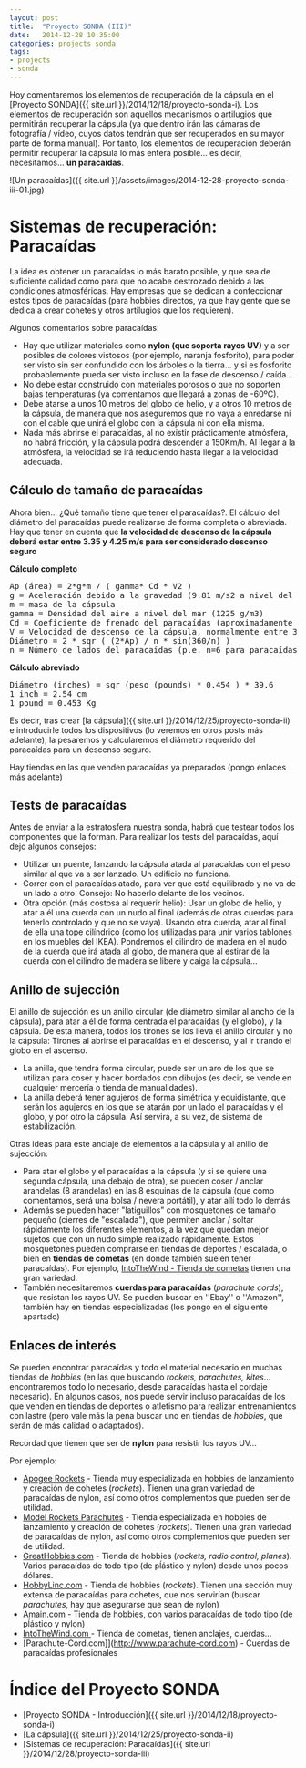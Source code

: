 ```yaml
---
layout: post
title:  "Proyecto SONDA (III)"
date:   2014-12-28 10:35:00
categories: projects sonda
tags:
- projects
- sonda
---
```


Hoy comentaremos los elementos de recuperación de la cápsula en el [Proyecto SONDA]({{ site.url }}/2014/12/18/proyecto-sonda-i). Los elementos de recuperación son aquellos mecanismos o artilugios que permitirán recuperar la cápsula (ya que dentro irán las cámaras de fotografía / vídeo, cuyos datos tendrán que ser recuperados en su mayor parte de forma manual). Por tanto, los elementos de recuperación deberán permitir recuperar la cápsula lo más entera posible... es decir, necesitamos... **un paracaídas**.


![Un paracaídas]({{ site.url }}/assets/images/2014-12-28-proyecto-sonda-iii-01.jpg)

Sistemas de recuperación: Paracaídas
====================================

La idea es obtener un paracaídas lo más barato posible, y que sea de suficiente calidad como para que no acabe destrozado debido a las condiciones atmosféricas. Hay empresas que se dedican a confeccionar estos tipos de paracaídas (para hobbies directos, ya que hay gente que se dedica a crear cohetes y otros artilugios que los requieren). 

Algunos comentarios sobre paracaídas:

* Hay que utilizar materiales como **nylon (que soporta rayos UV)** y a ser posibles de colores vistosos (por ejemplo, naranja fosforito), para poder ser visto sin ser confundido con los árboles o la tierra... y si es fosforito probablemente pueda ser visto incluso en la fase de descenso / caída...
* No debe estar construido con materiales porosos o que no soporten bajas temperaturas (ya comentamos que llegará a zonas de -60ºC).
* Debe atarse a unos 10 metros del globo de helio, y a otros 10 metros de la cápsula, de manera que nos aseguremos que no vaya a enredarse ni con el cable que unirá el globo con la cápsula ni con ella misma. 
* Nada más abrirse el paracaídas, al no existir prácticamente atmósfera, no habrá fricción, y la cápsula podrá descender a 150Km/h. Al llegar a la atmósfera, la velocidad se irá reduciendo hasta llegar a la velocidad adecuada.

Cálculo de tamaño de paracaídas
-------------------------------

Ahora bien... ¿Qué tamaño tiene que tener el paracaídas?. El cálculo del diámetro del paracaídas puede realizarse de forma completa o abreviada. Hay que tener en cuenta que **la velocidad de descenso de la cápsula deberá estar entre 3.35 y 4.25 m/s para ser considerado descenso seguro**

**Cálculo completo**

<pre>
Ap (área) = 2*g*m / ( gamma* Cd * V2 )
g = Aceleración debido a la gravedad (9.81 m/s2 a nivel del mar) 
m = masa de la cápsula
gamma = Densidad del aire a nivel del mar (1225 g/m3)
Cd = Coeficiente de frenado del paracaídas (aproximadamente 0.75 )
V = Velocidad de descenso de la cápsula, normalmente entre 3.35 y 4.25 m/s para ser considerado descenso seguro
Diámetro = 2 * sqr ( (2*Ap) / n * sin(360/n) )
n = Número de lados del paracaídas (p.e. n=6 para paracaídas hexagonal, n=8 para octogonal)
</pre>

**Cálculo abreviado**
<pre>
Diámetro (inches) = sqr (peso (pounds) * 0.454 ) * 39.6
1 inch = 2.54 cm
1 pound = 0.453 Kg
</pre>

Es decir, tras crear [la cápsula]({{ site.url }}/2014/12/25/proyecto-sonda-ii) e introducirle todos los dispositivos (lo veremos en otros posts más adelante), la pesaremos y calcularemos el diámetro requerido del paracaídas para un descenso seguro.

Hay tiendas en las que venden paracaídas ya preparados (pongo enlaces más adelante)

Tests de paracaídas
-------------------

Antes de enviar a la estratosfera nuestra sonda, habrá que testear todos los componentes que la forman. Para realizar los tests del paracaídas, aquí dejo algunos consejos:

* Utilizar un puente, lanzando la cápsula atada al paracaídas con el peso similar al que va a ser lanzado. Un edificio no funciona.
* Correr con el paracaídas atado, para ver que está equilibrado y no va de un lado a otro. Consejo: No hacerlo delante de los vecinos.
* Otra opción (más costosa al requerir helio): Usar un globo de helio, y atar a él una cuerda con un nudo al final (además de otras cuerdas para tenerlo controlado y que no se vaya). Usando otra cuerda, atar al final de ella una tope cilíndrico (como los utilizadas para unir varios tablones en los muebles del IKEA). Pondremos el cilindro de madera en el nudo de la cuerda que irá atada al globo, de manera que al estirar de la cuerda con el cilindro de madera se libere y caiga la cápsula...


Anillo de sujección
-------------------

El anillo de sujección es un anillo circular (de diámetro similar al ancho de la cápsula), para atar a él de forma centrada el paracaídas (y el globo), y la cápsula. De esta manera, todos los tirones se los lleva el anillo circular y no la cápsula: Tirones al abrirse el paracaídas en el descenso, y al ir tirando el globo en el ascenso.

* La anilla, que tendrá forma circular, puede ser un aro de los que se utilizan para coser y hacer bordados con dibujos (es decir, se vende en cualquier mercería o tienda de manualidades).
* La anilla deberá tener agujeros de forma simétrica y equidistante, que serán los agujeros en los que se atarán por un lado el paracaídas y el globo, y por otro la cápsula. Así servirá, a su vez, de sistema de estabilización.

Otras ideas para este anclaje de elementos a la cápsula y al anillo de sujección:

* Para atar el globo y el paracaídas a la cápsula (y si se quiere una segunda cápsula, una debajo de otra), se pueden coser / anclar arandelas (8 arandelas) en las 8 esquinas de la cápsula (que como comentamos, será una bolsa / nevera portátil), y atar allí todo lo demás. 
* Además se pueden hacer "latiguillos" con mosquetones de tamaño pequeño (cierres de "escalada"), que permiten anclar / soltar rápidamente los diferentes elementos, a la vez que quedan mejor sujetos que con un nudo simple realizado rápidamente. Estos mosquetones pueden comprarse en tiendas de deportes / escalada, o bien en **tiendas de cometas** (en donde también suelen tener paracaídas). Por ejemplo, [IntoTheWind - Tienda de cometas](http://www.intothewind.com/shop/Line_and_Accessories/Kite_Swivels) tienen una gran variedad.
* También necesitaremos **cuerdas para paracaídas** (_parachute cords_), que resistan los rayos UV. Se pueden buscar en ''Ebay'' o ''Amazon'', también hay en tiendas especializadas (los pongo en el siguiente apartado)


Enlaces de interés
------------------

Se pueden encontrar paracaídas y todo el material necesario en muchas tiendas de _hobbies_ (en las que buscando _rockets, parachutes, kites_... encontraremos todo lo necesario, desde paracaídas hasta el cordaje necesario). En algunos casos, nos puede servir incluso paracaídas de los que venden en tiendas de deportes o atletismo para realizar entrenamientos con lastre (pero vale más la pena buscar uno en tiendas de _hobbies_, que serán de más calidad o adaptados).

Recordad que tienen que ser de **nylon** para resistir los rayos UV...

Por ejemplo:

* [Apogee Rockets](http://www.apogeerockets.com/) - Tienda muy especializada en hobbies de lanzamiento y creación de cohetes (_rockets_). Tienen una gran variedad de paracaídas de nylon, así como otros complementos que pueden ser de utilidad.
* [Model Rockets Parachutes](http://www.modelrocketparachutes.com/) - Tienda especializada en hobbies de lanzamiento y creación de cohetes (_rockets_). Tienen una gran variedad de paracaídas de nylon, así como otros complementos que pueden ser de utilidad.
* [GreatHobbies.com](http://www.greathobbies.com/) - Tienda de hobbies (_rockets, radio control, planes_). Varios paracaídas de todo tipo (de pĺástico y nylon) desde unos pocos dólares.
* [HobbyLinc.com](http://www.hobbylinc.com/model-rocket-recovery) - Tienda de hobbies (_rockets_). Tienen una sección muy extensa de paracaídas para cohetes, que nos servirían (buscar _parachutes_, hay que asegurarse que sean de nylon)
* [Amain.com](http://www.amain.com/search?s=parachute) - Tienda de hobbies, con varios paracaídas de todo tipo (de pĺástico y nylon)
* [IntoTheWind.com ](http://www.intothewind.com/shop/Line_and_Accessories/Kite_Swivels) - Tienda de cometas, tienen anclajes, cuerdas...
* [Parachute-Cord.com]](http://www.parachute-cord.com) - Cuerdas de paracaídas profesionales


Índice del Proyecto SONDA
=========================

* [Proyecto SONDA - Introducción]({{ site.url }}/2014/12/18/proyecto-sonda-i)
* [La cápsula]({{ site.url }}/2014/12/25/proyecto-sonda-ii)
* [Sistemas de recuperación: Paracaídas]({{ site.url }}/2014/12/28/proyecto-sonda-iii)
